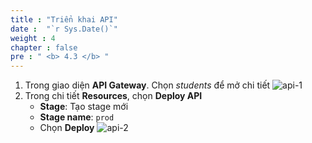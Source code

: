 ```yaml
---
title : "Triển khai API"
date :  "`r Sys.Date()`" 
weight : 4
chapter : false
pre : " <b> 4.3 </b> "
---
```

1. Trong giao diện **API Gateway**. Chọn *students* để mở chi tiết
![api-1](/images/5-apigw/5.3-deployapi/api-1.png)
2. Trong chi tiết **Resources**, chọn **Deploy API**
    - **Stage**: Tạo stage mới
    - **Stage name**: `prod   `    
    - Chọn **Deploy**
![api-2](/images/5-apigw/5.3-deployapi/api-2.png)